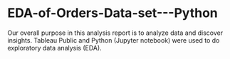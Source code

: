 # EDA-of-Orders-Data-set---Python
 Our overall purpose in this analysis report is to analyze data and discover insights. Tableau Public and Python (Jupyter notebook) were used  to do exploratory data analysis (EDA).
